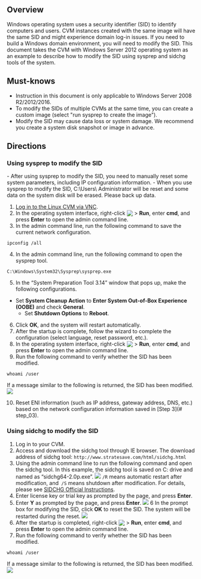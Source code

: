 ## Overview

Windows operating system uses a security identifier (SID) to identify computers and users. CVM instances created with the same image will have the same SID and might experience domain log-in issues. If you need to build a Windows domain environment, you will need to modify the SID.
This document takes the CVM with Windows Server 2012 operating system as an example to describe how to modify the SID using sysprep and sidchg tools of the system.

## Must-knows

- Instruction in this document is only applicable to Windows Server 2008 R2/2012/2016.
- To modify the SIDs of multiple CVMs at the same time, you can create a custom image (select "run sysprep to create the image").
- Modify the SID may cause data loss or system damage. We recommend you create a system disk snapshot or image in advance.

## Directions

### Using sysprep to modify the SID



<dx-alert infotype="notice" title="">
- After using sysprep to modify the SID, you need to manually reset some system parameters, including IP configuration information.
- When you use sysprep to modify the SID, C:\Users\ Administrator will be reset and some data on the system disk will be erased. Please back up data.
</dx-alert>


1. [Log in to the Linux CVM via VNC](https://intl.cloud.tencent.com/document/product/213/32496).
2. In the operating system interface, right-click <img src="https://main.qcloudimg.com/raw/87d894e564b7e837d9f478298cf2e292.png" style="margin: -3px 0px;"> > **Run**, enter **cmd**, and press **Enter** to open the admin command line.
3. [](id:step_03)In the admin command line, run the following command to save the current network configuration.
```shellsession
ipconfig /all
```
4. In the admin command line, run the following command to open the sysprep tool.
```shellsession
C:\Windows\System32\Sysprep\sysprep.exe
```
5. In the “System Preparation Tool 3.14” window that pops up, make the following configurations.
- Set **System Cleanup Action** to **Enter System Out-of-Box Experience (OOBE)** and check **General**.
   - Set **Shutdown Options** to **Reboot**.
6. Click **OK**, and the system will restart automatically.
7. After the startup is complete, follow the wizard to complete the configuration (select language, reset password, etc.).
8. In the operating system interface, right-click <img src="https://main.qcloudimg.com/raw/87d894e564b7e837d9f478298cf2e292.png" style="margin: -3px 0px;"> > **Run**, enter **cmd**, and press **Enter** to open the admin command line.
9. Run the following command to verify whether the SID has been modified.
```shellsession
whoami /user
```
If a message similar to the following is returned, the SID has been modified.
![](https://main.qcloudimg.com/raw/34efb1f4128c753e6c0546f3e8d58678.png)

10. Reset ENI information (such as IP address, gateway address, DNS, etc.) based on the network configuration information saved in [Step 3](# step_03).


### Using sidchg to modify the SID

1. Log in to your CVM.
2. Access and download the sidchg tool through IE browser.
The download address of sidchg tool: `http://www.stratesave.com/html/sidchg.html`
3. Using the admin command line to run the following command and open the sidchg tool.
In this example, the sidchg tool is saved on C: drive and named as “sidchg64-2.0p.exe”.
![](https://main.qcloudimg.com/raw/284926ae1eae88228fb009f247b82068.png)
`/R` means automatic restart after modification, and` /S` means shutdown after modification. For details, please see [SIDCHG Official Instructions](http://www.stratesave.com/html/sidchg.html).
4. Enter license key or trial key as prompted by the page, and press **Enter**.
5. Enter **Y** as prompted by the page, and press **Enter**.
![](https://main.qcloudimg.com/raw/43c19634475517b183402d15fa32e962.png)
6 In the prompt box for modifying the SID, click **OK** to reset the SID.
The system will be restarted during the reset.
![](https://main.qcloudimg.com/raw/b59ec21417cc0de1fd7d851fcd8a2a3b.png)
7. After the startup is completed, right-click <img src="https://main.qcloudimg.com/raw/87d894e564b7e837d9f478298cf2e292.png" style="margin:-3px 0px;"> > **Run**, enter **cmd**, and press **Enter** to open the admin command line.
8. Run the following command to verify whether the SID has been modified.
```shellsession
whoami /user
```
If a message similar to the following is returned, the SID has been modified.
![](https://main.qcloudimg.com/raw/34efb1f4128c753e6c0546f3e8d58678.png)


